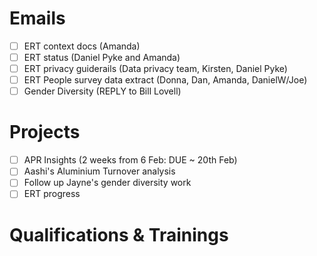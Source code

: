 
# Emails
- [ ] ERT context docs (Amanda)
- [ ] ERT status (Daniel Pyke and Amanda) 
- [ ] ERT privacy guiderails (Data privacy team, Kirsten, Daniel Pyke)  
- [ ] ERT People survey data extract (Donna, Dan, Amanda, DanielW/Joe)
- [ ] Gender Diversity (REPLY to Bill Lovell)

#  Projects
- [ ] APR Insights (2 weeks from 6 Feb: DUE ~ 20th Feb)
- [ ] Aashi's Aluminium Turnover analysis
- [ ] Follow up Jayne's gender diversity work
- [ ] ERT progress

# Qualifications & Trainings
